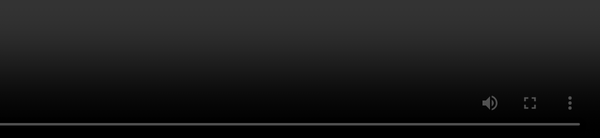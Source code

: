 ```yaml
---
transition: fade
layout: two-cols
---
```


# [`fetch` <span class="inline-subtitle">before ...</span>][fetch-demo-0]

::left::

<style>
    .slidev-code-wrapper {
        max-height: 440px;
        overflow: auto;
    }
</style>

```gjs {all|12,15}
import Component from '@glimmer/component';
import { cached } from '@glimmer/tracking';
import { TrackedObject } from 'tracked-built-ins';

export default class RemoteData extends Component {
  <template>{{yield this.request}}</template>

  #state = new TrackedObject({ isLoading: true });

  @cached
  get request() {
    let { url } = this.args;

    (async () => {
      this.#controller?.abort();
      await Promise.resolve();

      this.#controller = new AbortController();

      fetch(url, { signal: controller.signal })
        .then((response) => {
          this.#state.status = response.status;
          return response.json();
        })
        .then((data) => this.#state.value = data)
        .catch((error) => {
          this.#state.error = error
        })
        .finally(() => {
          this.#state.isLoading = false;
        });
  })();

   return this.#state;
  }
    
  willDestroy() {
    this.#controller?.abort();
  }
}
```

::right::

```gjs
import RemoteData from './remote-data';

<template>
    <RemoteData @url="..." as |request|>
        {{#if request.isLoading}}
          ... loading ...
        {{/if}}

        {{#if request.value}}
          Result: 
            {{JSON.stringify request.value.name}}
        {{/if}}
    </RemoteData>
</template>
```

[fetch-demo-0]: https://limber.glimdown.com/edit?c=MQAgSgpgtg9gLhAIgQzskcAWEQwDYAmIA7sgJ4BQFABrQOYBWAziHgJYBuEFbUADjABOcEAGEY-GADsIUkQDNBEkAHIAAnXZQoEQQHoAxhIEy5KgNw9JwkAG8QB5AexEAviEXL1m3jv1xBJwBrNik6CxArARt7ABVAgyCIAgB5ACMGCAMRd08oVQDg5IBaNIBXNjw4YtCmCyoIAA9okQIIeWQyqoc8ZCYWSFgEFDQQJoQpAhZxSVMRWwoQJZAAHgR%2BXoQAPltbMjYIQgxMNiYAOkEIAEcyiCY4V1cVvXW%2BTYgtqmWQYCM5JTweF0lm%2BwHuqBwAF4QDJiCB4kVUhksnAABT2U4AGRgyAIoToAC4MIJbiBXABKSyLZZqRzOZLUpZ0CAiS43O5o8l2RnfBzSJj4CBnPAwOiolRs273FSUnnfIHzEBlQR4MkgaFYU5nZCCOhMKm85aovpkKQGECormQrbcw2GzXnX7SAL4IGCAD82rSQk5ILt32QpDYIgACkooKchZcBXguJaDf7lg6zk7-q7dOqYRA4QBBb3CcRpwG6eOLOV2%2BQs5yo5V4AA0dhATDYdCkyDwROTqZdxcEZ2brfbZPJ5f9ZywslRqOjJiYECtNoWibtXfBCH7aDgZRY0Jn-KFa%2B3fuX30uW8EUhAe6kc7OzGkpZPywpo7t4%2BwUinBFQyAXxy1YKbkKHDtqS0LfmgI5PksZyOHA1aoroSiCH%2Bq5AWcSFCJmmEoa%2BhpnPIoTtngZBTn%2BS7QUsaEQmcWI4niYSZh0eBzseJ4Umx3wUqWr5nsql7UQgbGuDyPLEJUeCIBySikVyFH2icjp-D2bqesg%2Ba%2BjyIkiRQazQG8EKfN8KyDPASA-iAai1pCABEmBwHAfBMASeh6EwpB8GwZxtBwejIJ5eh8BAMBvBAegAKwAIw2SAfQgAAPpKHLxUZdq7MAbDyFe1xSnAtFMNiuL4o8eEgGc5WsPR%2BJleVr67HomUleW6WZdl7L3GcIF4LcJXLiGugClIRK7AAUgAyikAByG6CPimVkG1uWdaBQptjovVpbYDXyBtSzPKZww-p8zyvO8nw0LQFBAA&format=glimdown

<!-- 

Here, same as before, we have a long file

!! scroll, skim it

this is quite a bit of code -- let's see what all it does

We're trying to handle loading state, error state, reactivity,
and we want to have stable reference to this state, so at-cached is needed,
we also need to handle cleanup, the combination of AbortController + willDestroy provides that...

but also 

!click

_reactive_ cleanup as the URL argument changes.

-->



---
transition: fade
layout: two-cols
---

# `fetch` <span class="inline-subtitle">after ...</span>

::left::

```gjs
export const RemoteData = resourceFactory((url) => {
  let state = 
    new TrackedObject({ isLoading: true });
  let controller = new AbortController();
  
  return resource(({ on }) => {
    on.cleanup(() => controller.abort());

    fetch(url, { signal: controller.signal })
      .then((response) => {
        state.status = response.status;
        return response.json();
      })
      .then((data) => state.value = data)
      .catch((error) => state.error = error)
      .finally(() => {
        state.isLoading = false;
      });

    return state;
  });
})
```

::right::

```gjs
import { RemoteData } from './remote-data';

<template>
  {{#let (RemoteData @url) as |request|}}
    {{#if request.isLoading}}
      ... loading ...
    {{/if}}

    {{#if request.value}}
      Result: {{JSON.stringify request.value}}
    {{/if}}
  {{/let}}
</template>
```

<!-- 

When using resources, we can can co-locate and focus on a single responsibility.

This code doesn't scroll, _and_

we can handle all the capabilities we mentioned on the previous slide

- loading state
- error state,
- reactively responding to URL changes
- and cancelling the request when we no longer need it


-->


---
transition: fade
---

<div class="slide-category">

`fetch`

</div> 

# [`RemoteData`][fetch-demo-1]

<style>
    .fetch-video {
        position: fixed;
        top: 0;
        right: 0;
        bottom: 0;
        height: 100%;
    }
</style>

<video 
  controls loop 
  autoplay
  class="fetch-video"
  src="/pages/main/examples/recordings/remote-data.webm"></video>


[fetch-demo-1]: https://limber.glimdown.com/edit?c=MQAgSgpgtg9gLhAIgQzsgUOgBjg5gKwGcQAbASwDcJ0B6GkAIQCcyIAzEMqABxOggB2aOGRgCQMDrXoALOHG6EAXHVxk4MgK4AjAHQBjGFBoA5TSRIA1GAA8ACjG7myNaNohMAtEwiEYmpn1fGm0SGG0aKGQyAVcody8fPwCgwhpCQJpNERIaH1gETwATVGRdOEJ0Lm4YJjgQAGEjGoFBerYmIxAAcgABXHIoKA8aQx4xNu6AbirxupAAbxA4JmR9AGsIIpAAXxAOrr6BrmGmGhW19Zjcadma%2BaWxXf3OqB7etxHYIrI2ViZbtVavUlgAVVYbLYAeW0%2BAg%2BnqewOb26F0hRU82k0ZBIcE8MUIgLmIJASX8gQgADE1nBagBPAA0pN85KCz2RPU%2BiRZKV8t0whgEhHqARIlNqIAAvCAABRkIoASilAD4QFg5AplHRCAB3ZDcMi6IoQCg0fUubgQRx8GgAEgW8p2WBm6EFwvA0HgSFKUuZyQp1IR9JlMtFSslqoW6BApAg9WFqAgvtaOpA4Mu0Nh8LgMqWZEIABkYMgfgJcEplkxNBAmRRkCRqxWBOYSLsFTMY3x6oKVjALB5kxBUwBBbTAppCTr9pgy9vRkDznxwALiMm8kOPcQ7cOR%2BcxsQGPjIZvcEM7kA9qd8Ji6ZBjuqzucxmN7-Zx-QyUNMEhMpaEMi4AI9YVpefbXro-6AfWbavjG5QyIIIZJC0hAQOeUbPphIAJggEHCJoxDSshYioXhqAER2WExkuK5%2BihEC6EQYizpRmHbrBIDwYhMolGg544QxdYNkm0q8cgCocQYqAfiGHidEw-HCAxckStKKkKZJfxARYdJniqiwcTGAm6PmRYltcvpsPWqGsc%2B24uq%2BNFMOIAmUfZ6DuegAA8CA8CQibKvOCwLMAXaypABTemgsqiuKTAgAArAAjAqSrIMQAA%2BPgAI7VsKGU7Dsr7BcAvzMrlvhwCZhbFqWuCFZJui6KQtUWcFvSOnsTW6MVCwQCQqGcBwOV5VVQnVg1VHBSNlW6ONDFAcMk3PsFNC-Mtq1dg1XnnNAvABdgODoEAA&format=glimdown

<!-- 
I found out that the QR-code generating component that I'm using throws an error when URLs get too long.
Kinda silly.

But here's a demo!

The source code for this presentation has the direct link to this demo.

There is a bit of extra code in here to 
allow it to be more interactive and demonstrate the reactivity of the Resource.
I'm mostly showing it to try to prove this isn't smoke and mirrors.


-->

---
transition: fade
---

<div class="slide-category">

`fetch`

</div> 

```gjs {all|7-9}
import { resource } from 'ember-resources';
import { RemoteData } from 'ember-resources/util/remote-data';

const urlFor = (specifier) => `https://swapi.dev/api/${specifier}`;

const LoadData = resource(({ use }) => {
  const people = use(RemoteData(urlFor('people')));
  const planets = use(RemoteData(urlFor('planets')));
  const starships = use(RemoteData(urlFor('starships')));

  return { 
    get people() { return people.current; }, 
    get planets() { return planets.current; },
    get starships() { return starships.current; } 
  };
});

<template>
  {{#let (LoadData) as |requests|}}
    {{#each-in requests as |label request|}}
      {{label}}: 
      {{#if request.isLoading}} ... loading ... {{/if}}
      {{#if request.value}} {{request.value.results.length}} {{/if}}
      <br>
    {{/each-in}}
  {{/let}}
</template>
```

<div class="corner-br">
<QRCode style="margin-bottom: 30px" size="340" value="https://limber.glimdown.com/edit?c=MQAgSgpgtg9gLhAIgQzsgNCAxjKAHGAZwgBMAoMgA2oHMArQkAGwEsA3CMl-GAJzhABvELwiEYAV15YIIAL4gAZr1wgA5NABGEXgFpR4qTMJqA3Fx78h4aPCSpk8pSqjqtO-WMnSxAeglwLEy%2BorAIuiQOZhQ4AHaEAlJMAGJ8IAC8IAAUhHgQWCyKLDoAlBkAfCCUABZwcHiEAFy%2BvoQA7sh4LAB0JBBsvp0svgAkgrn5hcW8cpTmZHEJIAAyMMgkKGgZIl5GEFlZwhLE8mXplYJkINgw8QJ5MHhMspnH%2B5Bh9mhZSam8WWoHk8IGoSmDzNdFvcmMhYhA4IxXsQsh87JtkD9eCk%2BACnrD4SYwSUITc7iAEsheIRqiwGts3ijbAh0Zjsf81BSqTSGqDwRRrqI4FJYtYrtcQDR4SAgc8smVhILhdKII9nt0sFJRLE4KZ5JgxddJdD8Qi5dZFbwRXi4Qj1ZqINrdXJ0AaJVLOdTaYQzQr4UqPdzCHbeFqdU4xXJzHJiRQADwIfAwhDlMWCQTAZ4CLKrdbosrIRgAH1EAEcJGIEYW5HJXWngBBkFhqroWCLS%2BWEowCyBCzDtEwdmWK1Wa%2BLxWm%2BxAmNXGiB%2BWOhOnCoOO3BuixCDmSK2aNWQN0D8w1tvYjR94e075CtXXdc68v2xXumxkExy3u04%2BEs-X%2BXugYJCYW1nlPOBqg-QQr0UG8FxAWNNF4FMx0vBsmxbWIYMXXxMxvWNfATPFkyoagyCAA&format=glimdown"></QrCode>
</div>

<!-- 

What's super cool about using Resources to manage data fetching, is that you can 
then compose them... just like we did with the current time.

...and you still get individual reactivity per resource.


!! click

Here, we configure RemoteData on 3 different endpoints

note here that this uses an example util from ember-resources, `RemoteData`.
fear not! ember-resources is a v2 addon, so if you don't import it, you don't pay for the bytes.

-->

---
transition: fade
---

<div class="slide-category">

`fetch`

</div> 

<style>
    .fetch-video {
        position: fixed;
        top: 0;
        right: 0;
        bottom: 0;
        height: 100%;
    }
</style>

<video 
  controls loop 
  autoplay
  class="fetch-video"
  src="/pages/main/examples/recordings/composable-fetch.webm"></video>


<!-- 

When rendered it looks like this,

on the right,

you can see that each request, for people, planets, and starships,
takes its own amount of time to load.

!! try to wait for all 3 to show "10"

and it just so happens that the star wars api only returns 10 records at a time.

...

This can be as fine-grained, or as combined as you need.

Like, some UX patterns may want fewer loading indicators than what you see here.



-->
